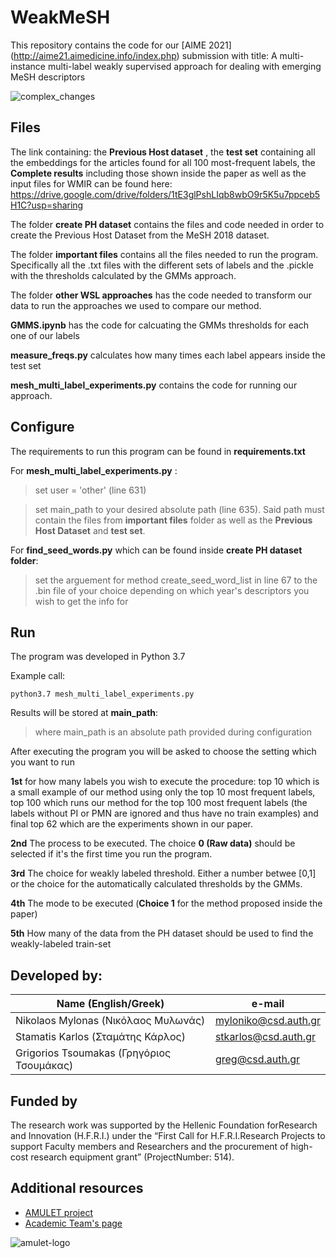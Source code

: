 # WeakMeSH

This repository contains the code for our [AIME 2021] (http://aime21.aimedicine.info/index.php) submission with title: A multi-instance multi-label weakly supervised approach for dealing with emerging MeSH descriptors

![complex_changes](https://user-images.githubusercontent.com/23103855/105720908-a49ec380-5f2c-11eb-86a8-eff2014f1941.jpg)

## Files
The link containing: the **Previous Host dataset** , the **test set** containing all the embeddings for the articles found for all 100 most-frequent labels, the **Complete results** including those shown inside the paper as well as the input files for WMIR can be found here: https://drive.google.com/drive/folders/1tE3glPshLIqb8wbO9r5K5u7ppceb5H1C?usp=sharing

The folder **create PH dataset** contains the files and code needed in order to create the Previous Host Dataset from the MeSH 2018 dataset.

The folder **important files** contains all the files needed to run the program. Specifically all the .txt files with the different sets of labels and the .pickle with the thresholds calculated by the GMMs approach.

The folder **other WSL approaches** has the code needed to transform our data to run the approaches we used to compare our method.

**GMMS.ipynb** has the code for calcuating the GMMs thresholds for each one of our labels

**measure_freqs.py** calculates how many times each label appears inside the test set

**mesh_multi_label_experiments.py** contains the code for running our approach.


## Configure

The requirements to run this program can be found in **requirements.txt**

For **mesh_multi_label_experiments.py** :

>set user = 'other' (line 631)

>set main_path to your desired absolute path (line 635). Said path must contain the files from **important files** folder as well as the **Previous Host Dataset** and **test set**.

For **find_seed_words.py** which can be found inside **create PH dataset folder**:

>set the arguement for method create_seed_word_list in line 67 to the .bin file of your choice depending on which year's descriptors you wish to get the info for

## Run

The program was developed in Python 3.7

Example call:

`python3.7 mesh_multi_label_experiments.py`

Results will be stored at **main_path**:

>where main_path is an absolute path provided during configuration

After executing the program you will be asked to choose the setting which you want to run

**1st** for how many labels you wish to execute the procedure: top 10 which is a small example of our method using only the top 10 most frequent labels, top 100 which runs our method for the top 100 most frequent labels (the labels without PI or PMN are ignored and thus have no train examples) and final top 62 which are the experiments shown in our paper.

**2nd** The process to be executed. The choice **0 (Raw data)** should be selected if it's the first time you run the program.

**3rd** The choice for weakly labeled threshold. Either a number betwee [0,1] or the choice for the automatically calculated thresholds by the GMMs.

**4th** The mode to be executed (**Choice 1** for the method proposed inside the paper)

**5th** How many of the data from the PH dataset should be used to find the weakly-labeled train-set

## Developed by: 

|           Name  (English/Greek)            |      e-mail          |
| -------------------------------------------| ---------------------|
| Nikolaos Mylonas    (Νικόλαος Μυλωνάς)     | myloniko@csd.auth.gr |
| Stamatis Karlos     (Σταμάτης Κάρλος)      | stkarlos@csd.auth.gr |
| Grigorios Tsoumakas (Γρηγόριος Τσουμάκας)  | greg@csd.auth.gr     |

## Funded by

The research work was supported by the Hellenic Foundation forResearch and Innovation (H.F.R.I.) under the “First Call for H.F.R.I.Research Projects to support Faculty members and Researchers and the procurement of high-cost research equipment grant” (ProjectNumber: 514).

## Additional resources

- [AMULET project](https://www.linkedin.com/showcase/amulet-project/about/)
- [Academic Team's page](https://intelligence.csd.auth.gr/#)
 
 ![amulet-logo](https://user-images.githubusercontent.com/6009931/87019683-9204ad00-c1db-11ea-9394-855d1d3b41b3.png)



